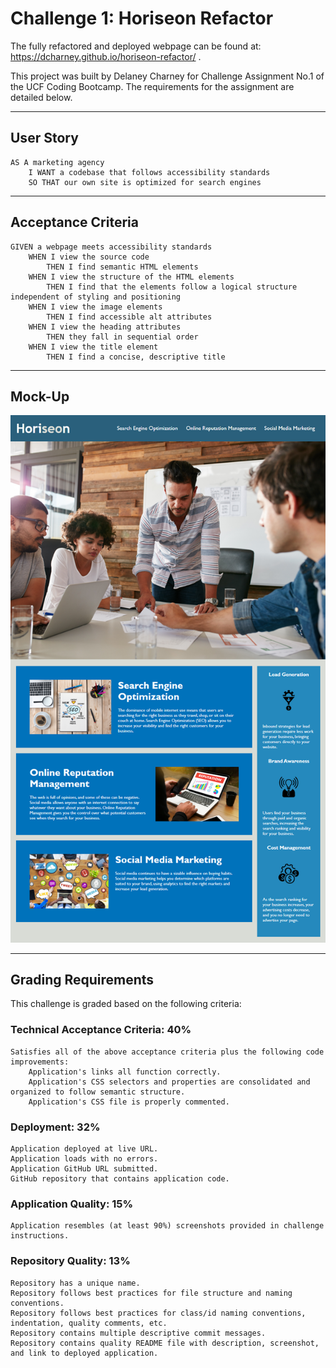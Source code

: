 # Challenge 1: Horiseon Refactor

The fully refactored and deployed webpage can be found at: https://dcharney.github.io/horiseon-refactor/ .


This project was built by Delaney Charney for Challenge Assignment No.1 of the UCF Coding Bootcamp. The requirements for the assignment are detailed below.

---

## User Story

    AS A marketing agency
        I WANT a codebase that follows accessibility standards
        SO THAT our own site is optimized for search engines

---

## Acceptance Criteria

    GIVEN a webpage meets accessibility standards
        WHEN I view the source code
            THEN I find semantic HTML elements
        WHEN I view the structure of the HTML elements
            THEN I find that the elements follow a logical structure independent of styling and positioning
        WHEN I view the image elements
            THEN I find accessible alt attributes
        WHEN I view the heading attributes
            THEN they fall in sequential order
        WHEN I view the title element
            THEN I find a concise, descriptive title

---

## Mock-Up

![Image of horiseon REF](./horiseon_REF.png)

---

## Grading Requirements

This challenge is graded based on the following criteria:

### Technical Acceptance Criteria: 40%
    Satisfies all of the above acceptance criteria plus the following code improvements:
        Application's links all function correctly.
        Application's CSS selectors and properties are consolidated and organized to follow semantic structure.
        Application's CSS file is properly commented.

### Deployment: 32%
    Application deployed at live URL.
    Application loads with no errors.
    Application GitHub URL submitted.
    GitHub repository that contains application code.

### Application Quality: 15%
    Application resembles (at least 90%) screenshots provided in challenge instructions.

### Repository Quality: 13%
    Repository has a unique name.
    Repository follows best practices for file structure and naming conventions.
    Repository follows best practices for class/id naming conventions, indentation, quality comments, etc.
    Repository contains multiple descriptive commit messages.
    Repository contains quality README file with description, screenshot, and link to deployed application.